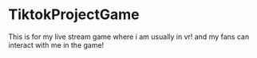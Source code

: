 # TiktokProjectGame
This is for my live stream game where i am usually in vr! and my fans can interact with me in the game!
